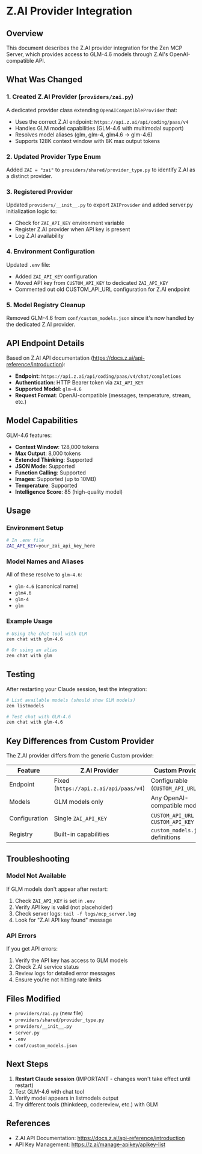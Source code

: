 # Z.AI Provider Integration

## Overview

This document describes the Z.AI provider integration for the Zen MCP Server, which provides access to GLM-4.6 models through Z.AI's OpenAI-compatible API.

## What Was Changed

### 1. Created Z.AI Provider (`providers/zai.py`)

A dedicated provider class extending `OpenAICompatibleProvider` that:
- Uses the correct Z.AI endpoint: `https://api.z.ai/api/coding/paas/v4`
- Handles GLM model capabilities (GLM-4.6 with multimodal support)
- Resolves model aliases (glm, glm-4, glm4.6 → glm-4.6)
- Supports 128K context window with 8K max output tokens

### 2. Updated Provider Type Enum

Added `ZAI = "zai"` to `providers/shared/provider_type.py` to identify Z.AI as a distinct provider.

### 3. Registered Provider

Updated `providers/__init__.py` to export `ZAIProvider` and added server.py initialization logic to:
- Check for `ZAI_API_KEY` environment variable
- Register Z.AI provider when API key is present
- Log Z.AI availability

### 4. Environment Configuration

Updated `.env` file:
- Added `ZAI_API_KEY` configuration
- Moved API key from `CUSTOM_API_KEY` to dedicated `ZAI_API_KEY`
- Commented out old CUSTOM_API_URL configuration for Z.AI endpoint

### 5. Model Registry Cleanup

Removed GLM-4.6 from `conf/custom_models.json` since it's now handled by the dedicated Z.AI provider.

## API Endpoint Details

Based on Z.AI API documentation (https://docs.z.ai/api-reference/introduction):

- **Endpoint**: `https://api.z.ai/api/coding/paas/v4/chat/completions`
- **Authentication**: HTTP Bearer token via `ZAI_API_KEY`
- **Supported Model**: `glm-4.6`
- **Request Format**: OpenAI-compatible (messages, temperature, stream, etc.)

## Model Capabilities

GLM-4.6 features:
- **Context Window**: 128,000 tokens
- **Max Output**: 8,000 tokens
- **Extended Thinking**: Supported
- **JSON Mode**: Supported
- **Function Calling**: Supported
- **Images**: Supported (up to 10MB)
- **Temperature**: Supported
- **Intelligence Score**: 85 (high-quality model)

## Usage

### Environment Setup

```bash
# In .env file
ZAI_API_KEY=your_zai_api_key_here
```

### Model Names and Aliases

All of these resolve to `glm-4.6`:
- `glm-4.6` (canonical name)
- `glm4.6`
- `glm-4`
- `glm`

### Example Usage

```bash
# Using the chat tool with GLM
zen chat with glm-4.6

# Or using an alias
zen chat with glm
```

## Testing

After restarting your Claude session, test the integration:

```bash
# List available models (should show GLM models)
zen listmodels

# Test chat with GLM-4.6
zen chat with glm-4.6
```

## Key Differences from Custom Provider

The Z.AI provider differs from the generic Custom provider:

| Feature | Z.AI Provider | Custom Provider |
|---------|---------------|-----------------|
| Endpoint | Fixed (`https://api.z.ai/api/paas/v4`) | Configurable (`CUSTOM_API_URL`) |
| Models | GLM models only | Any OpenAI-compatible model |
| Configuration | Single `ZAI_API_KEY` | `CUSTOM_API_URL` + `CUSTOM_API_KEY` |
| Registry | Built-in capabilities | `custom_models.json` definitions |

## Troubleshooting

### Model Not Available

If GLM models don't appear after restart:
1. Check `ZAI_API_KEY` is set in `.env`
2. Verify API key is valid (not placeholder)
3. Check server logs: `tail -f logs/mcp_server.log`
4. Look for "Z.AI API key found" message

### API Errors

If you get API errors:
1. Verify the API key has access to GLM models
2. Check Z.AI service status
3. Review logs for detailed error messages
4. Ensure you're not hitting rate limits

## Files Modified

- `providers/zai.py` (new file)
- `providers/shared/provider_type.py`
- `providers/__init__.py`
- `server.py`
- `.env`
- `conf/custom_models.json`

## Next Steps

1. **Restart Claude session** (IMPORTANT - changes won't take effect until restart)
2. Test GLM-4.6 with chat tool
3. Verify model appears in listmodels output
4. Try different tools (thinkdeep, codereview, etc.) with GLM

## References

- Z.AI API Documentation: https://docs.z.ai/api-reference/introduction
- API Key Management: https://z.ai/manage-apikey/apikey-list
